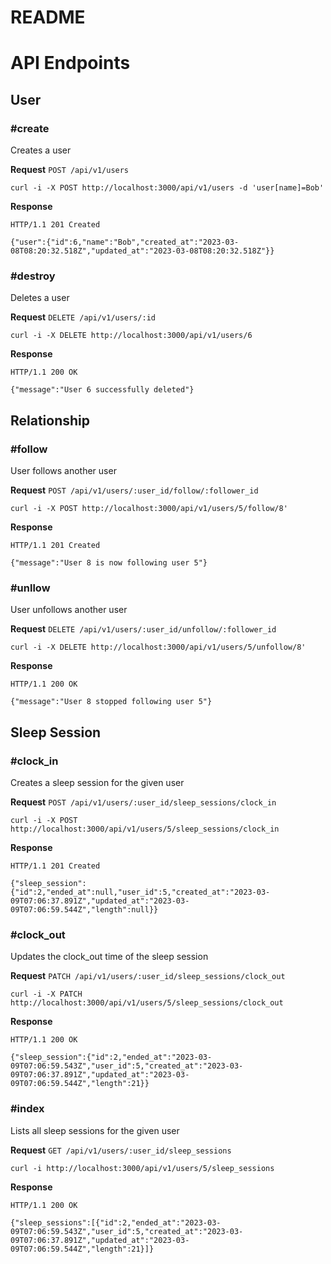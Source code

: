 # README

# API Endpoints

## User

### #create
Creates a user

**Request**
`POST /api/v1/users`
```
curl -i -X POST http://localhost:3000/api/v1/users -d 'user[name]=Bob'
```

**Response**
```
HTTP/1.1 201 Created

{"user":{"id":6,"name":"Bob","created_at":"2023-03-08T08:20:32.518Z","updated_at":"2023-03-08T08:20:32.518Z"}}
```

### #destroy
Deletes a user

**Request**
`DELETE /api/v1/users/:id`
```
curl -i -X DELETE http://localhost:3000/api/v1/users/6
```

**Response**
```
HTTP/1.1 200 OK

{"message":"User 6 successfully deleted"}
```

## Relationship

### #follow
User follows another user

**Request**
`POST /api/v1/users/:user_id/follow/:follower_id`
```
curl -i -X POST http://localhost:3000/api/v1/users/5/follow/8'
```

**Response**
```
HTTP/1.1 201 Created

{"message":"User 8 is now following user 5"}
```

### #unllow
User unfollows another user

**Request**
`DELETE /api/v1/users/:user_id/unfollow/:follower_id`
```
curl -i -X DELETE http://localhost:3000/api/v1/users/5/unfollow/8'
```

**Response**
```
HTTP/1.1 200 OK

{"message":"User 8 stopped following user 5"}
```

## Sleep Session

### #clock_in
Creates a sleep session for the given user

**Request**
`POST /api/v1/users/:user_id/sleep_sessions/clock_in`
```
curl -i -X POST http://localhost:3000/api/v1/users/5/sleep_sessions/clock_in
```

**Response**
```
HTTP/1.1 201 Created

{"sleep_session":{"id":2,"ended_at":null,"user_id":5,"created_at":"2023-03-09T07:06:37.891Z","updated_at":"2023-03-09T07:06:59.544Z","length":null}}
```

### #clock_out
Updates the clock_out time of the sleep session

**Request**
`PATCH /api/v1/users/:user_id/sleep_sessions/clock_out`
```
curl -i -X PATCH http://localhost:3000/api/v1/users/5/sleep_sessions/clock_out
```

**Response**
```
HTTP/1.1 200 OK

{"sleep_session":{"id":2,"ended_at":"2023-03-09T07:06:59.543Z","user_id":5,"created_at":"2023-03-09T07:06:37.891Z","updated_at":"2023-03-09T07:06:59.544Z","length":21}}
```

### #index
Lists all sleep sessions for the given user

**Request**
`GET /api/v1/users/:user_id/sleep_sessions`
```
curl -i http://localhost:3000/api/v1/users/5/sleep_sessions
```

**Response**
```
HTTP/1.1 200 OK

{"sleep_sessions":[{"id":2,"ended_at":"2023-03-09T07:06:59.543Z","user_id":5,"created_at":"2023-03-09T07:06:37.891Z","updated_at":"2023-03-09T07:06:59.544Z","length":21}]}
```
